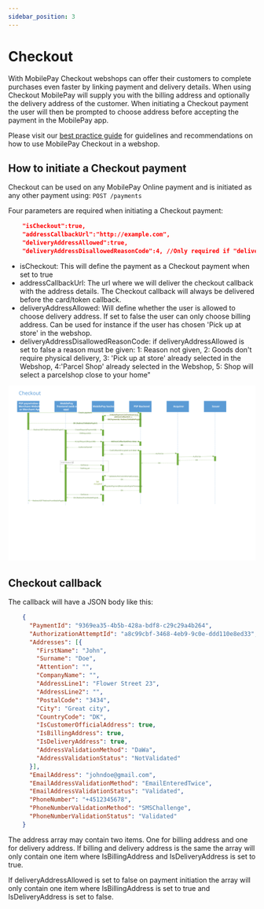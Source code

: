 ```yaml
---
sidebar_position: 3
---
```


# Checkout

With MobilePay Checkout webshops can offer their customers to complete purchases even faster by linking payment and delivery details. When using Checkout MobilePay will supply you with the billing address and optionally the delivery address of the customer. When initiating a Checkout payment the user will then be prompted to choose address before accepting the payment in the MobilePay app.

Please visit our [best practice guide](/checkout-best-practice) for guidelines and recommendations on how to use MobilePay Checkout in a webshop.

## How to initiate a Checkout payment

Checkout can be used on any MobilePay Online payment and is initiated as any other payment using:
`POST /payments`

Four parameters are required when initiating a Checkout payment:

```json title="Request body example"
    "isCheckout":true,
    "addressCallbackUrl":"http://example.com",
    "deliveryAddressAllowed":true,
    "deliveryAddressDisallowedReasonCode":4, //Only required if "deliveryAddressAllowed":false.
```

* isCheckout: This will define the payment as a Checkout payment when set to true
* addressCallbackUrl: The url where we will deliver the checkout callback with the address details. The Checkout callback will always be delivered before the card/token callback.
* deliveryAddressAllowed: Will define whether the user is allowed to choose delivery address. If set to false the user can only choose billing address. Can be used for instance if the user has chosen 'Pick up at store' in the webshop.
* deliveryAddressDisallowedReasonCode: if deliveryAddressAllowed is set to false a reason must be given:
1: Reason not given, 2: Goods don't require physical delivery, 3: 'Pick up at store' already selected in the Webshop, 4:'Parcel Shop' already selected in the Webshop, 5: Shop will select a parcelshop close to your home"

[![checkout sequence diagram](/img/online-checkout-sequence-diagram.svg)](/img/online-checkout-sequence-diagram.svg)

## Checkout callback

The callback will have a JSON body like this:

```json title="Checkout callback example"
    {
      "PaymentId": "9369ea35-4b5b-428a-bdf8-c29c29a4b264",
      "AuthorizationAttemptId": "a8c99cbf-3468-4eb9-9c0e-ddd110e8ed33",
      "Addresses": [{
        "FirstName": "John",
        "Surname": "Doe",
        "Attention": "",
        "CompanyName": "",
        "AddressLine1": "Flower Street 23",
        "AddressLine2": "",
        "PostalCode": "3434",
        "City": "Great city",
        "CountryCode": "DK",
        "IsCustomerOfficialAddress": true,
        "IsBillingAddress": true,
        "IsDeliveryAddress": true,
        "AddressValidationMethod": "DaWa",
        "AddressValidationStatus": "NotValidated"
      }],
      "EmailAddress": "johndoe@gmail.com",
      "EmailAddressValidationMethod": "EmailEnteredTwice",
      "EmailAddressValidationStatus": "Validated",
      "PhoneNumber": "+4512345678",
      "PhoneNumberValidationMethod": "SMSChallenge",
      "PhoneNumberValidationStatus": "Validated"
    }
```

The address array may contain two items. One for billing address and one for delivery address. If billing and delivery address is the same the array will only contain one item where IsBillingAddress and IsDeliveryAddress is set to true.

If deliveryAddressAllowed is set to false on payment initiation the array will only contain one item where IsBillingAddress is set to true and IsDeliveryAddress is set to false.
